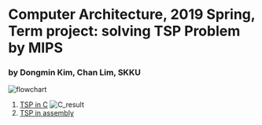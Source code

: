
# Computer Architecture, 2019 Spring, Term project: solving TSP Problem by MIPS
### by Dongmin Kim, Chan Lim, SKKU

![flowchart](https://github.com/dongminkim0220/TSP_by_MIPS_assembly/blob/master/CO_Project_diagram.jpg)

1. [TSP in C][c]
![C_result](https://github.com/dongminkim0220/TSP_by_MIPS_assembly/blob/master/CO_C_OUTPUT.JPG)
2. [TSP in assembly][asm]

[c]: https://github.com/dongminkim0220/TSP_by_MIPS_assembly/blob/master/source.c
[asm]: https://github.com/dongminkim0220/TSP_by_MIPS_assembly/blob/master/source.asm
